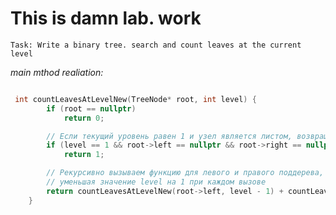 # This is damn lab. work

`Task: Write a binary tree. search and count leaves at the current level`

*main mthod realiation:*

```cpp

 int countLeavesAtLevelNew(TreeNode* root, int level) {
        if (root == nullptr)
            return 0;

        // Если текущий уровень равен 1 и узел является листом, возвращаем 1
        if (level == 1 && root->left == nullptr && root->right == nullptr)
            return 1;

        // Рекурсивно вызываем функцию для левого и правого поддерева,
        // уменьшая значение level на 1 при каждом вызове
        return countLeavesAtLevelNew(root->left, level - 1) + countLeavesAtLevelNew(root->right, level - 1);
    }

```
